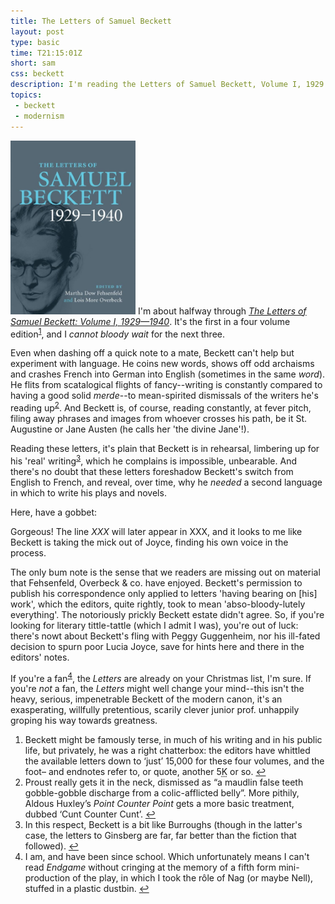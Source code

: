 ```yaml
---
title: The Letters of Samuel Beckett
layout: post
type: basic
time: T21:15:01Z
short: sam
css: beckett
description: I'm reading the Letters of Samuel Beckett, Volume I, 1929 - 1940
topics:
 - beckett
 - modernism
---
```

<a href="http://www.amazon.co.uk/gp/product/0521867932?ie=UTF8&amp;tag=submirespo-21&amp;linkCode=as2&amp;camp=1634&amp;creative=19450&amp;creativeASIN=0521867932"><img src="/u/2009/11/beckett-left.jpg" width="200" alt="The cover of The Letters of Samuel Beckett, Vol. I" /></a>
I'm about halfway through _<a href="http://www.amazon.co.uk/gp/product/0521867932?ie=UTF8&amp;tag=submirespo-21&amp;linkCode=as2&amp;camp=1634&amp;creative=19450&amp;creativeASIN=0521867932">The Letters of Samuel Beckett: Volume I, 1929&#8212;1940</a>_. It's the first in a four volume edition<sup id="f1"><a href="#n1">1</a></sup>, and I _cannot bloody wait_ for the next three.

Even when dashing off a quick note to a mate, Beckett can't help but experiment with language. He coins new words, shows off odd archaisms and crashes French into German into English (sometimes in the same _word_). He flits from scatalogical flights of fancy--writing is constantly compared to having a good solid _merde_--to mean-spirited dismissals of the writers he's reading up<sup id="f2"><a href="#n2">2</a></sup>. And Beckett is, of course, reading constantly, at fever pitch, filing away phrases and images from whoever crosses his path, be it St. Augustine or Jane Austen (he calls her 'the divine Jane'!).

Reading these letters, it's plain that Beckett is in rehearsal, limbering up for his 'real' writing<sup id="f3"><a href="#n3">3</a></sup>, which he complains is impossible, unbearable. And there's no doubt that these letters foreshadow Beckett's switch from English to French, and reveal, over time, why he _needed_ a second language in which to write his plays and novels.

Here, have a gobbet:

Gorgeous! The line _XXX_ will later appear in XXX, and it looks to me like Beckett is taking the mick out of Joyce, finding his own voice in the process.

The only bum note is the sense that we readers are missing out on material that Fehsenfeld, Overbeck <span class="amp">&amp;</span> co. have enjoyed. Beckett's permission to publish his correspondence only applied to letters 'having bearing on <span>[his]</span> work', which the editors, quite rightly, took to mean 'abso-bloody-lutely everything'. The notoriously prickly Beckett estate didn't agree. So, if you're looking for literary tittle-tattle (which I admit I was), you're out of luck: there's nowt about Beckett's fling with Peggy Guggenheim, nor his ill-fated decision to spurn poor Lucia Joyce, save for hints here and there in the editors' notes.

If you're a fan<sup id="f4"><a href="#n4">4</a></sup>, the _Letters_ are already on your Christmas list, I'm sure. If you're _not_ a fan, the _Letters_ might well change your mind--this isn't the heavy, serious, impenetrable Beckett of the modern canon, it's an exasperating, willfully pretentious, scarily clever junior prof. unhappily groping his way towards greatness.

<aside>
<ol>
<li id="n1">Beckett might be famously terse, in much of his writing and in his public life, but privately, he was a right chatterbox: the editors have whittled the available letters down to &#8216;just&#8217; 15,000 for these four volumes, and the foot&#8211; and endnotes refer to, or quote, another 5<abbr title="thousand">K</abbr> or so. <a href="#f1">&#8617;</a></li>
<li id="n2">Proust really gets it in the neck, dismissed as &#8220;a maudlin false teeth gobble-gobble discharge from a colic-afflicted belly&#8221;. More pithily, Aldous Huxley&#8217;s <em>Point Counter Point</em> gets a more basic treatment, dubbed &#8216;Cunt Counter Cunt&#8217;. <a href="#f2">&#8617;</a></li>
<li id="n3">In this respect, Beckett is a bit like Burroughs (though in the latter's case, the letters to Ginsberg are far, far better than the fiction that followed). <a href="#f3">&#8617;</a></li>
<li id="n4">I am, and have been since school. Which unfortunately means I can't read <em>Endgame</em> without cringing at the memory of a fifth form mini-production of the play, in which I took the r&#244;le of Nag (or maybe Nell), stuffed in a plastic dustbin. <a href="#f4">&#8617;</a></li>
</ol>
</aside>

[1]:http://www.samuel-beckett.net/molloy1.html "I took advantage of being at the seaside to lay in a store of sucking-stones. They were pebbles but I call them stones..."